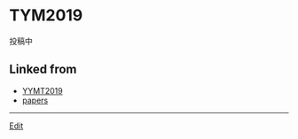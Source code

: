 # TYM2019

投稿中





## Linked from

* [YYMT2019](YYMT2019.md)
* [papers](papers.md)


----
[Edit](https://github.com/vitroid/vitroid.github.io/blob/master/MD/TYM2019.md)
